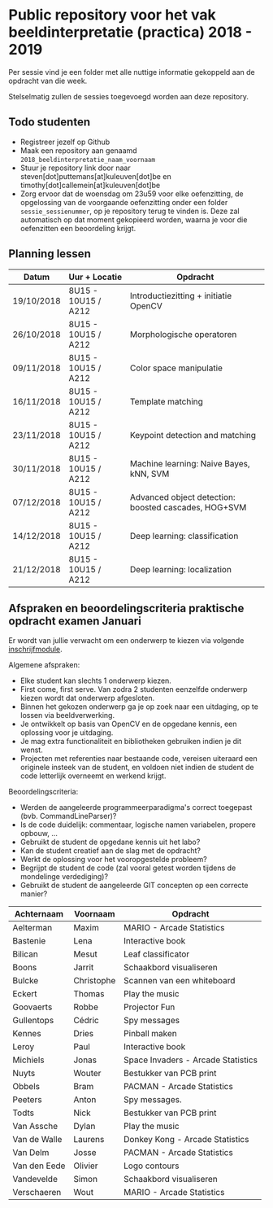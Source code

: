  # Public repository voor het vak beeldinterpretatie (practica) 2018 - 2019

Per sessie vind je een folder met alle nuttige informatie gekoppeld aan de opdracht van die week.

Stelselmatig zullen de sessies toegevoegd worden aan deze repository.

## Todo studenten
* Registreer jezelf op Github
* Maak een repository aan genaamd `2018_beeldinterpretatie_naam_voornaam`
* Stuur je repository link door naar steven[dot]puttemans[at]kuleuven[dot]be en timothy[dot]callemein[at]kuleuven[dot]be
* Zorg ervoor dat de woensdag om 23u59 voor elke oefenzitting, de opgelossing van de voorgaande oefenzitting onder een folder `sessie_sessienummer`, op je repository terug te vinden is. Deze zal automatisch op dat moment gekopieerd worden, waarna je voor die oefenzitten een beoordeling krijgt.

## Planning lessen

| **Datum** | **Uur + Locatie** | **Opdracht** |
| --------- | ----------------- | ------------ |
| 19/10/2018 | 8U15 - 10U15 / A212 | Introductiezitting + initiatie OpenCV |
| 26/10/2018 | 8U15 - 10U15 / A212 | Morphologische operatoren |
| 09/11/2018 | 8U15 - 10U15 / A212 | Color space manipulatie |
| 16/11/2018 | 8U15 - 10U15 / A212 | Template matching |
| 23/11/2018 | 8U15 - 10U15 / A212 | Keypoint detection and matching |
| 30/11/2018 | 8U15 - 10U15 / A212 | Machine learning: Naive Bayes, kNN, SVM |
| 07/12/2018 | 8U15 - 10U15 / A212 | Advanced object detection: boosted cascades, HOG+SVM |
| 14/12/2018 | 8U15 - 10U15 / A212 | Deep learning: classification |
| 21/12/2018 | 8U15 - 10U15 / A212 | Deep learning: localization |

## Afspraken en beoordelingscriteria praktische opdracht examen Januari

Er wordt van jullie verwacht om een onderwerp te kiezen via volgende [inschrijfmodule](https://tolapps.kuleuven.be/Tolinto/event/8559111349_gII).

Algemene afspraken:
 
 * Elke student kan slechts 1 onderwerp kiezen.
 * First come, first serve. Van zodra 2 studenten eenzelfde onderwerp kiezen wordt dat onderwerp afgesloten.
 * Binnen het gekozen onderwerp ga je op zoek naar een uitdaging, op te lossen via beeldverwerking.
 * Je ontwikkelt op basis van OpenCV en de opgedane kennis, een oplossing voor je uitdaging.
 * Je mag extra functionaliteit en bibliotheken gebruiken indien je dit wenst.
 * Projecten met referenties naar bestaande code, vereisen uiteraard een originele insteek van de student, en voldoen niet indien de student de code letterlijk overneemt en werkend krijgt.
 
Beoordelingscriteria:
 * Werden de aangeleerde programmeerparadigma's correct toegepast (bvb. CommandLineParser)?
 * Is de code duidelijk: commentaar, logische namen variabelen, propere opbouw, ...
 * Gebruikt de student de opgedane kennis uit het labo?
 * Kan de student creatief aan de slag met de opdracht?
 * Werkt de oplossing voor het vooropgestelde probleem?
 * Begrijpt de student de code (zal vooral getest worden tijdens de mondelinge verdediging)?
 * Gebruikt de student de aangeleerde GIT concepten op een correcte manier?

| Achternaam   | Voornaam   | Opdracht                            |
|--------------|------------|-------------------------------------|
| Aelterman    | Maxim      | MARIO - Arcade Statistics           |
| Bastenie     | Lena       | Interactive book                    |
| Bilican      | Mesut      | Leaf classificator                  |
| Boons        | Jarrit     | Schaakbord visualiseren             |
| Bulcke       | Christophe | Scannen van een whiteboard          |
| Eckert       | Thomas     | Play the music                      |
| Goovaerts    | Robbe      | Projector Fun                       |
| Gullentops   | Cédric     | Spy messages                        |
| Kennes       | Dries      | Pinball maken                       |
| Leroy        | Paul       | Interactive book                    |
| Michiels     | Jonas      | Space Invaders - Arcade Statistics  |
| Nuyts        | Wouter     | Bestukker van PCB print             |
| Obbels       | Bram       | PACMAN - Arcade Statistics          |
| Peeters      | Anton      | Spy messages.                       |
| Todts        | Nick       | Bestukker van PCB print             |
| Van Assche   | Dylan      | Play the music                      |
| Van de Walle | Laurens    | Donkey Kong - Arcade Statistics     |
| Van Delm     | Josse      | PACMAN - Arcade Statistics          |
| Van den Eede | Olivier    | Logo contours                       |
| Vandevelde   | Simon      | Schaakbord visualiseren             |
| Verschaeren  | Wout       | MARIO - Arcade Statistics           |
